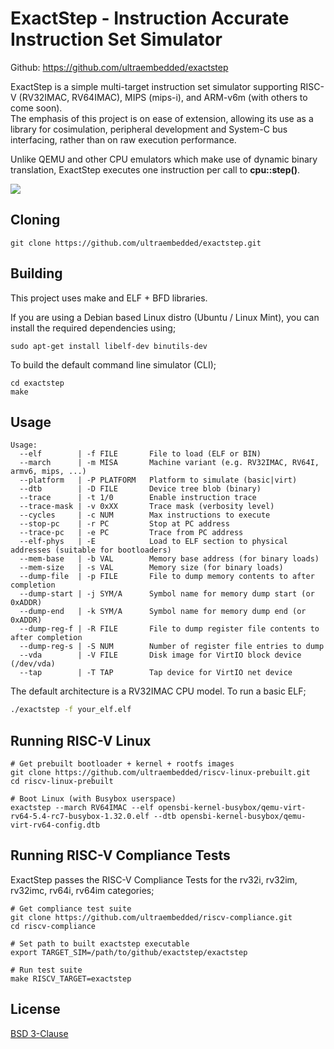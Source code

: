 # ExactStep - Instruction Accurate Instruction Set Simulator

Github: https://github.com/ultraembedded/exactstep

ExactStep is a simple multi-target instruction set simulator supporting RISC-V (RV32IMAC, RV64IMAC), MIPS (mips-i), and ARM-v6m (with others to come soon).  
The emphasis of this project is on ease of extension, allowing its use as a library for cosimulation, peripheral development and System-C bus interfacing, rather than on raw execution performance.

Unlike QEMU and other CPU emulators which make use of dynamic binary translation, ExactStep executes one instruction per call to **cpu::step()**.

![](docs/screenshot.png)

## Cloning
```
git clone https://github.com/ultraembedded/exactstep.git
```

## Building

This project uses make and ELF + BFD libraries.

If you are using a Debian based Linux distro (Ubuntu / Linux Mint), you can install the required dependencies using;

```
sudo apt-get install libelf-dev binutils-dev
```

To build the default command line simulator (CLI);
```
cd exactstep
make
```

## Usage

```
Usage:
  --elf        | -f FILE       File to load (ELF or BIN)
  --march      | -m MISA       Machine variant (e.g. RV32IMAC, RV64I, armv6, mips, ...)
  --platform   | -P PLATFORM   Platform to simulate (basic|virt)
  --dtb        | -D FILE       Device tree blob (binary)
  --trace      | -t 1/0        Enable instruction trace
  --trace-mask | -v 0xXX       Trace mask (verbosity level)
  --cycles     | -c NUM        Max instructions to execute
  --stop-pc    | -r PC         Stop at PC address
  --trace-pc   | -e PC         Trace from PC address
  --elf-phys   | -E            Load to ELF section to physical addresses (suitable for bootloaders)
  --mem-base   | -b VAL        Memory base address (for binary loads)
  --mem-size   | -s VAL        Memory size (for binary loads)
  --dump-file  | -p FILE       File to dump memory contents to after completion
  --dump-start | -j SYM/A      Symbol name for memory dump start (or 0xADDR)
  --dump-end   | -k SYM/A      Symbol name for memory dump end (or 0xADDR)
  --dump-reg-f | -R FILE       File to dump register file contents to after completion
  --dump-reg-s | -S NUM        Number of register file entries to dump
  --vda        | -V FILE       Disk image for VirtIO block device (/dev/vda)
  --tap        | -T TAP        Tap device for VirtIO net device
```

The default architecture is a RV32IMAC CPU model. To run a basic ELF;
```sh
./exactstep -f your_elf.elf 
```

## Running RISC-V Linux
```
# Get prebuilt bootloader + kernel + rootfs images
git clone https://github.com/ultraembedded/riscv-linux-prebuilt.git
cd riscv-linux-prebuilt

# Boot Linux (with Busybox userspace)
exactstep --march RV64IMAC --elf opensbi-kernel-busybox/qemu-virt-rv64-5.4-rc7-busybox-1.32.0.elf --dtb opensbi-kernel-busybox/qemu-virt-rv64-config.dtb
```

## Running RISC-V Compliance Tests

ExactStep passes the RISC-V Compliance Tests for the rv32i, rv32im, rv32imc, rv64i, rv64im categories;
```
# Get compliance test suite
git clone https://github.com/ultraembedded/riscv-compliance.git 
cd riscv-compliance

# Set path to built exactstep executable
export TARGET_SIM=/path/to/github/exactstep/exactstep

# Run test suite
make RISCV_TARGET=exactstep
```

## License

[BSD 3-Clause](LICENSE)
